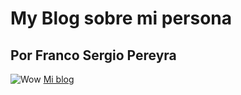 # My Blog sobre mi persona
## Por Franco Sergio Pereyra
![Wow](https://cdn2.unrealengine.com/egs-starwarsbattlefrontiicelebrationedition-dice-g1a-01-1920x1080-87971829e831.jpg?h=1080&resize=1&w=1920)
[Mi blog](https://github.com/FSP-1/Myblog/blob/main/Myblog.html)
